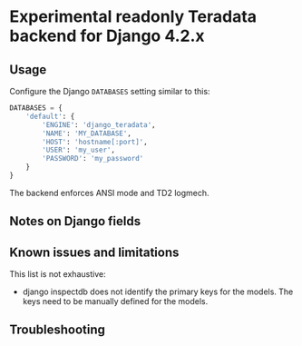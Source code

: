 # Experimental readonly Teradata backend for Django 4.2.x

## Usage


Configure the Django `DATABASES` setting similar to this:

```python
DATABASES = {
    'default': {
        'ENGINE': 'django_teradata',
        'NAME': 'MY_DATABASE',
        'HOST': 'hostname[:port]',
        'USER': 'my_user',
        'PASSWORD': 'my_password'
    }
}
```

The backend enforces ANSI mode and TD2 logmech. 

## Notes on Django fields

## Known issues and limitations

This list is not exhaustive:
* django inspectdb does not identify the primary keys for the models. The keys need
  to be manually defined for the models.

## Troubleshooting

